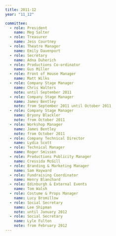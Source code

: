 ```yaml
---
title: 2011-12
year: "11_12"

committee:
  - role: President
    name: Meg Salter
  - role: Treasurer
    name: Jess Courtney
  - role: Theatre Manager
    name: Emily Davenport
  - role: Secretary
    name: Adna Duherich
  - role: Productions Co-ordinator
    name: Gus Miller
  - role: Front of House Manager
    name: Matt Wilks
  - role: Company Stage Manager
    name: Chris Walters
    note: until September 2011
  - role: Company Stage Manager
    name: James Bentley
    note: from September 2011 until October 2011
  - role: Company Stage Manager
    name: Bryony Blackler
    note: from October 2011
  - role: Workshop Manager
    name: James Bentley
    note: from October 2011
  - role: Company Technical Director
    name: Lydia Scott
  - role: Technical Manager
    name: Roger Smissen
  - role: Productions Publicity Manager
    name: Cressida McGill
  - role: Branding & Marketing Manager
    name: Sam Hayward
  - role: Fundraising Coordinator
    name: Henry Blanchard
  - role: Edinburgh & External Events
    name: Tom Walsh
  - role: Costume & Props Manager
    name: Lucy Bromillow
  - role: Social Secretary
    name: Lee Shipman
    note: until January 2012
  - role: Social Secretary
    name: Lyle Fulton
    note: from February 2012
---
```

